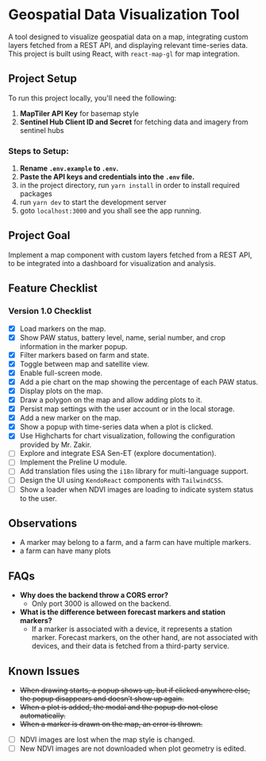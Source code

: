 # Geospatial Data Visualization Tool

A tool designed to visualize geospatial data on a map, integrating custom layers fetched from a REST API, and displaying relevant time-series data. This project is built using React, with `react-map-gl` for map integration.

## Project Setup

To run this project locally, you'll need the following:

1. **MapTiler API Key** for basemap style
2. **Sentinel Hub Client ID and Secret** for fetching data and imagery from sentinel hubs

### Steps to Setup:

1. **Rename `.env.example` to `.env`.**
2. **Paste the API keys and credentials into the `.env` file.**
3. in the project directory, run `yarn install` in order to install required packages
4. run `yarn dev` to start the development server
5. goto `localhost:3000` and you shall see the app running.

## Project Goal

Implement a map component with custom layers fetched from a REST API, to be integrated into a dashboard for visualization and analysis.

## Feature Checklist

### Version 1.0 Checklist

- [x] Load markers on the map.
- [x] Show PAW status, battery level, name, serial number, and crop information in the marker popup.
- [x] Filter markers based on farm and state.
- [x] Toggle between map and satellite view.
- [x] Enable full-screen mode.
- [x] Add a pie chart on the map showing the percentage of each PAW status.
- [x] Display plots on the map.
- [x] Draw a polygon on the map and allow adding plots to it.
- [x] Persist map settings with the user account or in the local storage.
- [x] Add a new marker on the map.
- [x] Show a popup with time-series data when a plot is clicked.
- [x] Use Highcharts for chart visualization, following the configuration provided by Mr. Zakir.
- [ ] Explore and integrate ESA Sen-ET (explore documentation).
- [ ] Implement the Preline U module.
- [ ] Add translation files using the `i18n` library for multi-language support.
- [ ] Design the UI using `KendoReact` components with `TailwindCSS`.
- [ ] Show a loader when NDVI images are loading to indicate system status to the user.

## Observations

- A marker may belong to a farm, and a farm can have multiple markers.
- a farm can have many plots

## FAQs

- **Why does the backend throw a CORS error?**
  - Only port 3000 is allowed on the backend.
- **What is the difference between forecast markers and station markers?**
  - If a marker is associated with a device, it represents a station marker. Forecast markers, on the other hand, are not associated with devices, and their data is fetched from a third-party service.

## Known Issues

- ~~When drawing starts, a popup shows up, but if clicked anywhere else, the popup disappears and doesn’t show up again.~~
- ~~When a plot is added, the modal and the popup do not close automatically.~~
- ~~When a marker is drawn on the map, an error is thrown.~~
- [ ] NDVI images are lost when the map style is changed.
- [ ] New NDVI images are not downloaded when plot geometry is edited.
